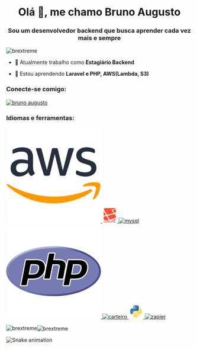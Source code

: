 <h1 align="center">Olá 👋, me chamo Bruno Augusto</h1>
<h3 align="center">Sou um desenvolvedor backend que busca aprender cada vez mais e sempre</h3>

<p align="left" > <img src="https://komarev.com/ghpvc/?username=brextreme&label=Profile%20views&color=0e75b6&style=flat" alt="brextreme" /> </p>

- 🔭 Atualmente trabalho como **Estagiário Backend**

- 🌱 Estou aprendendo **Laravel e PHP, AWS(Lambda, S3)**

<h3 align="left">Conecte-se comigo:</h3>
<p align="left">
<a href="https://linkedin.com/in/bruno augusto" target="blank"><img align="center" src="https://raw.githubusercontent.com/rahuldkjain/github-profile-readme-generator/master/src/images/icons/Social/linked-in-alt.svg" alt="bruno augusto" height=" 30" width="40" /></a>
</p>

<h3 align="left">Idiomas e ferramentas:</h3>
<p align="left"> <a href="https:// aws.amazon.com" target="_blank" rel="noreferrer"> <img src="https://raw.githubusercontent.com/devicons/devicon/master/icons/amazonwebservices/amazonwebservices-original-wordmark.svg" alt="aws" largura="40" altura="40"/> </a> <a href="https://laravel.com/" target="_blank" rel="noreferrer"> <img src="https://raw.githubusercontent.com/devicons/devicon/master/icons/laravel/laravel-plain-wordmark.svg" alt="laravel" width="40" height="40"/> </a> <a href="https://www.mysql.com/" target="_blank" rel="noreferrer"> <img src="https://raw.githubusercontent.com/devicons/devicon/ mestre/ícones/mysql/mysql-original-wordmark.svg" alt="mysql" largura="40" altura="40"/> </a> <a href="https://www.php.net" target="_blank" rel="noreferrer"> <img src="https://raw.githubusercontent.com/devicons/devicon/master/icons/php/php-original.svg" alt="php" largura="40" altura="40"/> </a> <a href="https://postman.com" target="_blank" rel="noreferrer"> <img src=" https://www.vectorlogo.zone/logos/getpostman/getpostman-icon.svg" alt="carteiro" largura="40" altura="40"/> </a> <a href="https:// www.python.org" target="_blank" rel="noreferrer"> <img src="https://raw.githubusercontent.com/devicons/devicon/master/icons/python/python-original.svg" alt="python" width="40" height="40"/> </a> <a href="https://zapier.com" target="_blank" rel="noreferrer"> <img src="https://www.vectorlogo.zone/logos/zapier/zapier-icon.svg" alt="zapier" width="40" height="40"/> </a> </p>

<p><img align="left" src="https://github-readme-stats.vercel.app/api/top-langs?username=brextreme&show_icons=true&locale=en&layout=compact" alt="brextreme" /></p>

<p> <img align="center" src="https://github-readme-stats.vercel.app/api?username=brextreme&show_icons=true&locale=en" alt="brextreme" /></p>

![Snake animation](https://github.com/brunoaugusto1510/brunoaugusto1510/blob/output/github-contribution-grid-snake.svg)

